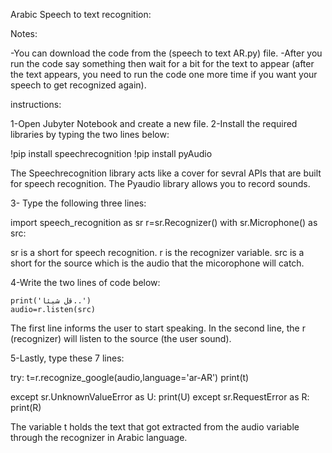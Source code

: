 Arabic Speech to text recognition:

Notes:

-You can download the code from the (speech to text AR.py) file.
-After you run the code say something then wait for a bit for the text to appear (after the text appears, you need to run the code one more time if you want your speech to get recognized again). 

instructions:

1-Open Jubyter Notebook and create a new file.
2-Install the required libraries by typing the two lines below:

 !pip install speechrecognition
 !pip install pyAudio
 
The Speechrecognition library acts like a cover for sevral APIs that are built for speech recognition.
The Pyaudio library allows you to record sounds.

3- Type the following three lines:

   import  speech_recognition as sr
   r=sr.Recognizer()
   with sr.Microphone() as src:
   
   sr is a short for speech recognition.
   r is the recognizer variable.
   src is a short for the source which is the audio that the micorophone will catch.

4-Write the two lines of code below:

    print('قل شيئاً..')
    audio=r.listen(src)
    
The first line informs the user to start speaking.
In the second line, the r (recognizer) will listen to the source (the user sound).

5-Lastly, type these 7 lines:

 try:
    t=r.recognize_google(audio,language='ar-AR')
    print(t)
    
except sr.UnknownValueError as U:
    print(U)
except sr.RequestError as R:
    print(R)

The variable t holds the text that got extracted from the audio variable through the recognizer in Arabic language.




   

 
 






